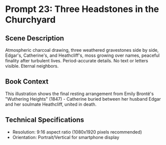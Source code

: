 # Prompt 23: Three Headstones in the Churchyard

## Scene Description
Atmospheric charcoal drawing, three weathered gravestones side by side, Edgar's, Catherine's, and Heathcliff's, moss growing over names, peaceful finality after turbulent lives. Period-accurate details. No text or letters visible. Eternal neighbors.

## Book Context
This illustration shows the final resting arrangement from Emily Brontë's "Wuthering Heights" (1847) - Catherine buried between her husband Edgar and her soulmate Heathcliff, united in death.

## Technical Specifications
- Resolution: 9:16 aspect ratio (1080x1920 pixels recommended)
- Orientation: Portrait/Vertical for smartphone display